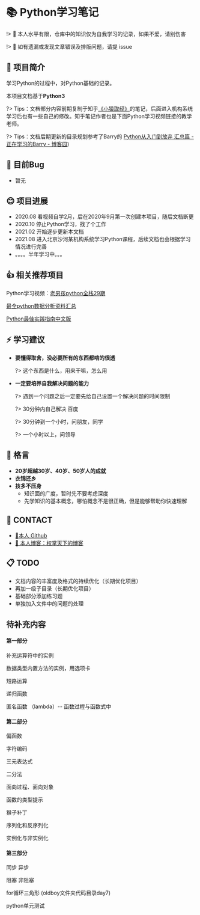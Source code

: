 # 📚 Python学习笔记

!> 🙏 本人水平有限，仓库中的知识仅为自我学习的记录，如果不爱，请别伤害

!> 🙏 如有遗漏或发现文章错误及排版问题，请提 issue



## 📃 项目简介

学习Python的过程中，对Python基础的记录。

本项目文档基于**Python3**

?> Tips：文档部分内容前期复制于知乎[《小猿取经》](https://zhuanlan.zhihu.com/c_1189883314197168128)的笔记，后面进入机构系统学习后也有一些自己的修改。知乎笔记作者也是下面Python学习视频链接的教学老师。

?> Tips：文档后期更新的目录规划参考了Barry的 [Python从入门到放弃 汇总篇 - 正在学习的Barry - 博客园](https://www.cnblogs.com/XuChengNotes/p/11246438.html))

## 🐛 目前Bug

- 暂无


## 😊 项目进展
- 2020.08	看视频自学2月，后在2020年9月第一次创建本项目，随后文档断更
- 2020.10	停止Python学习，找了个工作
- 2021.02	开始逐步更新本文档
- 2021.08	进入北京沙河某机构系统学习Python课程，后续文档也会根据学习情况进行完善
- 。。。。半年学习中。。。



## 👍 相关推荐项目

Python学习视频：[老男孩python全栈29期](https://www.bilibili.com/video/BV1QE41147hU?p=5)

[最全python数据分析资料汇总](https://github.com/hi-weijun/PythonDataScience-Collections)

[Python最佳实践指南中文版](https://github.com/like-ycy/Python-Guide-CN)



## ⚡ 学习建议

- **要懂得取舍，没必要所有的东西都啃的很透**

  ?> 这个东西是什么，用来干嘛，怎么用

- **一定要培养自我解决问题的能力**

  ?> 遇到一个问题之后一定要先给自己设置一个解决问题的时间限制

  ?> 30分钟内自己解决  百度

  ?> 30分钟到一个小时，问朋友，同学

  ?> 一个小时以上，问领导



## 🌈 格言

- **20岁超越30岁、40岁、50岁人的成就**
- **衣锦还乡**
- **技多不压身**
  - 知识面的广度，暂时先不要考虑深度
  - 先学知识的基本概念，哪怕概念不是很正确，但是能够帮助你快速理解

## 🙋‍ CONTACT

  - [🐙本人 Github](https://github.com/like-ycy)
  - [🔮 本人博客：权掌天下的博客](https://like-ycy.github.io/)

## 📋 TODO

  - 文档内容的丰富度及格式的持续优化（长期优化项目）
  - 再加一级子目录（长期优化项目）
  - 基础部分添加练习题
  - 单独加入文件中的问题的处理

## 待补充内容

<!-- tabs:start -->

#### **第一部分**

补充运算符中的实例

数据类型内置方法的实例，用选项卡

短路运算

递归函数

匿名函数 （lambda）-- 函数过程与函数式中

#### **第二部分**

偏函数

字符编码

三元表达式

二分法

面向过程、面向对象

函数的类型提示

猴子补丁

序列化和反序列化

实例化与非实例化

#### **第三部分**

同步 异步

阻塞 非阻塞

for循环三角形 (oldboy文件夹代码目录day7)

python单元测试


<!-- tabs:end -->